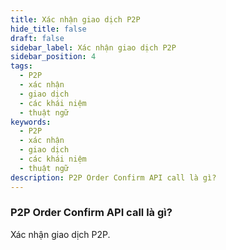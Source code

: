 ```yaml
---
title: Xác nhận giao dịch P2P
hide_title: false
draft: false
sidebar_label: Xác nhận giao dịch P2P
sidebar_position: 4
tags:
  - P2P
  - xác nhận
  - giao dịch
  - các khái niệm
  - thuật ngữ
keywords:
  - P2P
  - xác nhận
  - giao dịch
  - các khái niệm
  - thuật ngữ
description: P2P Order Confirm API call là gì?
---
```


### P2P Order Confirm API call là gì?

Xác nhận giao dịch P2P.
